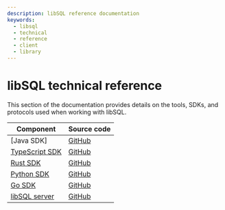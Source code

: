 ```yaml
---
description: libSQL reference documentation
keywords:
  - libsql
  - technical
  - reference
  - client
  - library
---
```


# libSQL technical reference

This section of the documentation provides details on the tools, SDKs, and
protocols used when working with libSQL.

| Component | Source code |
| --- | --- |
| [Java SDK] | [GitHub](https://github.com/libsql/libsql-client-java/) |
| [TypeScript SDK] | [GitHub](https://github.com/libsql/libsql-client-ts/) |
| [Rust SDK] | [GitHub](https://github.com/libsql/libsql-client-rs/) |
| [Python SDK] | [GitHub](https://github.com/libsql/libsql-client-py/) |
| [Go SDK] | [GitHub](https://github.com/libsql/libsql-client-go/) |
| [libSQL server] | [GitHub](https://github.com/libsql/libsql#readme) |


[TypeScript SDK]: /libsql/client-access/javascript-typescript-sdk
[Rust SDK]: /libsql/client-access/rust-sdk
[Python SDK]: /libsql/client-access/python-sdk
[Go SDK]: /libsql/client-access/go-sdk
[libSQL server]: /libsql/server/setup
